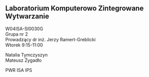 ## Laboratorium Komputerowo Zintegrowane Wytwarzanie

W04ISA-SI0030G  
Grupa nr 2  
Prowadzący dr inż.  Jerzy Ramert-Greblicki  
Wtorek 9:15-11:00  

Natalia Tymczyszyn  
Mateusz Żygadło

PWR ISA IPS